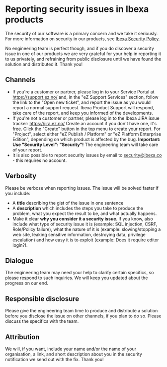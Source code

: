 # Reporting security issues in Ibexa products

The security of our software is a primary concern and we take it seriously.
For more information on security in our products, see [Ibexa Security Policy](https://www.ibexa.co/about-ibexa/security).

No engineering team is perfect though, and if you do discover a security issue in one of our products we are very grateful for your help in reporting it to us privately, and refraining from public disclosure until we have found the solution and distributed it. Thank you!

## Channels

- If you're a customer or partner, please log in to your Service Portal at <https://support.ez.no/> and, in the "eZ Support Services" section, follow the link to the "Open new ticket", and report the issue as you would report a normal support request. Ibexa Product Support will respond, take care of the report, and keep you informed of the developments.
- If you're not a customer or partner, please log in to the Ibexa JIRA issue tracker: <https://jira.ez.no/> Create an account if you don't have one, it's free. Click the "Create" button in the top menu to create your report. For "Project", select either "eZ Publish / Platform" or "eZ Platform Enterprise Edition", depending on which product is affected by the bug. **Important: Use "Security Level": "Security"!** The engineering team will take care of your report.
- It is also possible to report security issues by email to <security@ibexa.co> - this requires no account.

## Verbosity

Please be verbose when reporting issues. The issue will be solved faster if you include:

- A **title** describing the gist of the issue in one sentence
- A **description** which includes the steps you take to produce the problem, what you expect the result to be, and what actually happens.
- Make it clear **why you consider it a security issue**. If you know, also include what type of security issue it is (example: SQL injection, CSRF, Role/Policy failure), what the nature of it is (example: slowing/stopping a web site, leaking sensitive information, destroying data, privilege escalation) and how easy it is to exploit (example: Does it require editor login?).

## Dialogue

The engineering team may need your help to clarify certain specifics, so please respond to such inquiries. We will keep you updated about the progress on our end.

## Responsible disclosure

Please give the engineering team time to produce and distribute a solution before you disclose the issue on other channels, if you plan to do so. Please discuss the specifics with the team.

## Attribution

We will, if you want, include your name and/or the name of your organisation, a link, and short description about you in the security notification we send out with the fix. Thank you!
